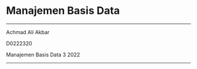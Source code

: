 # Manajemen Basis Data
<hr>

<p> Achmad Ali Akbar
<p> D0222320
<p> Manajemen Basis Data 3 2022
<hr>
